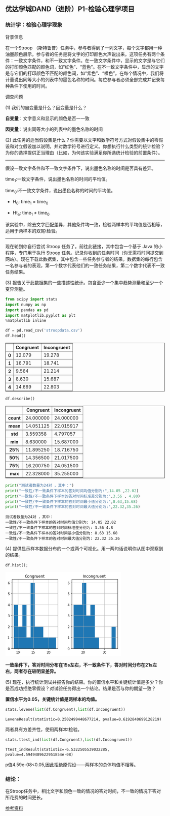 
## 优达学城DAND（进阶）P1-检验心理学项目
### 统计学：检验心理学现象

背景信息

在一个Stroop （斯特鲁普）任务中，参与者得到了一列文字，每个文字都用一种油墨颜色展示。参与者的任务是将文字的打印颜色大声说出来。这项任务有两个条件：一致文字条件，和不一致文字条件。在一致文字条件中，显示的文字是与它们的打印颜色匹配的颜色词，如“红色”、“蓝色”。在不一致文字条件中，显示的文字是与它们的打印颜色不匹配的颜色词，如“紫色”、“橙色”。在每个情况中，我们将计量说出同等大小的列表中的墨色名称的时间。每位参与者必须全部完成并记录每种条件下使用的时间。

调查问题


(1) 我们的自变量是什么？因变量是什么？

**自变量**：文字意义和显示的颜色是否一一致  

**因变量**：说出同等大小的列表中的墨色名称的时间

(2) 此任务的适当假设集是什么？你需要以文字和数学符号方式对假设集中的零假设和对立假设加以说明，并对数学符号进行定义。你想执行什么类型的统计检验？为你的选择提供正当理由（比如，为何该实验满足你所选统计检验的前置条件）。

-----------

假设一致文字条件和不一致文字条件下，说出墨色名称的时间是否具有差异。

time<sub>1</sub>:一致文字条件，说出墨色名称的时间的平均值。

time<sub>0</sub>:不一致文字条件，说出墨色名称的时间的平均值。

- H<sub>0</sub>: time<sub>1</sub> = time<sub>0</sub>

- Ht<sub>a</sub>: time<sub>1</sub> ≠ time<sub>0</sub>

该实验中，除去文字匹配差异，其他条件均一致，检验两样本的平均值是否相等，适用于两样本的双尾t检验。

--------

现在轮到你自行尝试 Stroop 任务了。前往此链接，其中包含一个基于 Java 的小程序，专门用于执行 Stroop 任务。记录你收到的任务时间（你无需将时间提交到网站）。现在下载此数据集，其中包含一些任务参与者的结果。数据集的每行包含一名参与者的表现，第一个数字代表他们的一致任务结果，第二个数字代表不一致任务结果。

(3) 报告关于此数据集的一些描述性统计。包含至少一个集中趋势测量和至少一个变异测量。


```python
from scipy import stats
import numpy as np
import pandas as pd
import matplotlib.pyplot as plt
%matplotlib inline
```


```python
df = pd.read_csv('stroopdata.csv')
df.head()
```




<div>
<style scoped>
    .dataframe tbody tr th:only-of-type {
        vertical-align: middle;
    }

    .dataframe tbody tr th {
        vertical-align: top;
    }

    .dataframe thead th {
        text-align: right;
    }
</style>
<table border="1" class="dataframe">
  <thead>
    <tr style="text-align: right;">
      <th></th>
      <th>Congruent</th>
      <th>Incongruent</th>
    </tr>
  </thead>
  <tbody>
    <tr>
      <th>0</th>
      <td>12.079</td>
      <td>19.278</td>
    </tr>
    <tr>
      <th>1</th>
      <td>16.791</td>
      <td>18.741</td>
    </tr>
    <tr>
      <th>2</th>
      <td>9.564</td>
      <td>21.214</td>
    </tr>
    <tr>
      <th>3</th>
      <td>8.630</td>
      <td>15.687</td>
    </tr>
    <tr>
      <th>4</th>
      <td>14.669</td>
      <td>22.803</td>
    </tr>
  </tbody>
</table>
</div>




```python
df.describe()
```




<div>
<style scoped>
    .dataframe tbody tr th:only-of-type {
        vertical-align: middle;
    }

    .dataframe tbody tr th {
        vertical-align: top;
    }

    .dataframe thead th {
        text-align: right;
    }
</style>
<table border="1" class="dataframe">
  <thead>
    <tr style="text-align: right;">
      <th></th>
      <th>Congruent</th>
      <th>Incongruent</th>
    </tr>
  </thead>
  <tbody>
    <tr>
      <th>count</th>
      <td>24.000000</td>
      <td>24.000000</td>
    </tr>
    <tr>
      <th>mean</th>
      <td>14.051125</td>
      <td>22.015917</td>
    </tr>
    <tr>
      <th>std</th>
      <td>3.559358</td>
      <td>4.797057</td>
    </tr>
    <tr>
      <th>min</th>
      <td>8.630000</td>
      <td>15.687000</td>
    </tr>
    <tr>
      <th>25%</th>
      <td>11.895250</td>
      <td>18.716750</td>
    </tr>
    <tr>
      <th>50%</th>
      <td>14.356500</td>
      <td>21.017500</td>
    </tr>
    <tr>
      <th>75%</th>
      <td>16.200750</td>
      <td>24.051500</td>
    </tr>
    <tr>
      <th>max</th>
      <td>22.328000</td>
      <td>35.255000</td>
    </tr>
  </tbody>
</table>
</div>




```python
print("测试者数量为24对 ，其中：")
print("一致性/不一致条件下样本的答对时间均值分别为:",14.05 ,22.02)  
print("一致性/不一致条件下样本的答对时间标准差分别为:",3.56 , 4.80)  
print("一致性/不一致条件下样本的答对时间最小值分别为:",8.63,15.68)  
print("一致性/不一致条件下样本的答对时间最大值分别为:",22.32,35.26)  
```

    测试者数量为24对 ，其中：
    一致性/不一致条件下样本的答对时间均值分别为: 14.05 22.02
    一致性/不一致条件下样本的答对时间标准差分别为: 3.56 4.8
    一致性/不一致条件下样本的答对时间最小值分别为: 8.63 15.68
    一致性/不一致条件下样本的答对时间最大值分别为: 22.32 35.26


(4) 提供显示样本数据分布的一个或两个可视化。用一两句话说明你从图中观察到的结果。


```python
df.hist();
```


![png](output_10_0.png)


**一致条件下，答对时间分布在15s左右，不一致条件下，答对时间分布在21s左右，两者存在较明显差异。**

(5) 现在，执行统计测试并报告你的结果。你的置信水平和关键统计值是多少？你是否成功拒绝零假设？对试验任务得出一个结论。结果是否与你的期望一致？

**置信水平为0.05，关键统计值是两样本的均值。**


```python
stats.levene(list(df.Congruent),list(df.Incongruent))
```




    LeveneResult(statistic=0.2502499448677214, pvalue=0.6192840699128219)



两者具有方差齐性，使用两样本t检验。


```python
stats.ttest_ind(list(df.Congruent),list(df.Incongruent))
```




    Ttest_indResult(statistic=-6.5322505539032285, pvalue=4.5949489622951854e-08)



p值4.59e-08<0.05,因此拒绝原假设——两样本的总体均值不相等。  
### 结论：
在Stroop任务中，相比文字和颜色一致的情况的答对时间，不一致的情况下答对所花费的时间更长。

[参考资料](https://blog.csdn.net/m0_37777649/article/details/74938120)
